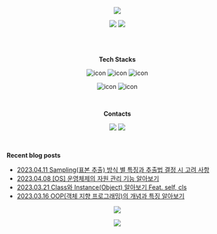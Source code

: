 <p align="center">
<img src="https://capsule-render.vercel.app/api?&type=waving&color=timeAuto&height=180&section=header&text=JS's%20Hub&fontSize=50&animation=fadeIn&fontAlignY=45" />
</p>

<p align="center">
<img src="https://github-readme-stats-git-master-woodywarhol9.vercel.app/api?username=woodywarhol9&show_icons=true&theme=dark">
<a href= "https://solved.ac/woodywarhol9"><img src="http://mazassumnida.wtf/api/generate_badge?boj=woodywarhol9"></a>

</p>

<br>
<br>

<p align="center">
<b>Tech Stacks</b>
</p>

<p align="center">
<img alt= "icon", src ="https://img.shields.io/badge/python-3776AB?style=flat&logo=python&logoColor=white">
<img alt= "icon", src ="https://img.shields.io/badge/mysql-4479A1?style=flat&logo=mysql&logoColor=white">
<img alt= "icon", src ="https://img.shields.io/badge/fastapi-009688?style=flat&logo=fastapi&logoColor=white">
</p>

<p align="center">
<img alt= "icon", src ="https://img.shields.io/badge/pytorch-EE4C2C?style=flat&logo=pytorch&logoColor=white">
<img alt= "icon", src ="https://img.shields.io/badge/pytorchlightning-792EE5?style=flat&logo=pytorchlightning&logoColor=white">
</p> 

<br>
  
<p align="center">
<b>Contacts</b>
</p>

<p align="center">
<a href= "mailto:woodywarhol9@gmail.com"><img src ="https://img.shields.io/badge/gmail-EA4335?style=flat&logo=gmail&logoColor=white"/></a>
<a href= "https://only-wanna.tistory.com/"><img src ="https://img.shields.io/badge/tistory-000000?style=flat&logo=tistory&logoColor=white"/></a>
</p>

<br>


<b>Recent blog posts</b>
- [2023.04.11 Sampling(표본 추출) 방식 별 특징과 추출법 결정 시 고려 사항](https://only-wanna.tistory.com/entry/Sampling%ED%91%9C%EB%B3%B8-%EC%B6%94%EC%B6%9C-%EB%B0%A9%EC%8B%9D-%EB%B3%84-%ED%8A%B9%EC%A7%95%EA%B3%BC-%EC%B6%94%EC%B6%9C%EB%B2%95-%EA%B2%B0%EC%A0%95-%EC%8B%9C-%EA%B3%A0%EB%A0%A4-%EC%82%AC%ED%95%AD) <br>
- [2023.04.08 [OS] 운영체제의 자원 관리 기능 알아보기](https://only-wanna.tistory.com/entry/OS-%EC%9A%B4%EC%98%81%EC%B2%B4%EC%A0%9C%EC%9D%98-%EC%9E%90%EC%9B%90-%EA%B4%80%EB%A6%AC-%EA%B8%B0%EB%8A%A5-%EC%95%8C%EC%95%84%EB%B3%B4%EA%B8%B0) <br>
- [2023.03.21 Class와 Instance(Object) 알아보기 Feat. self, cls](https://only-wanna.tistory.com/entry/Class%EC%99%80-InstanceObject-%EC%95%8C%EC%95%84%EB%B3%B4%EA%B8%B0-Feat-self-cls) <br>
- [2023.03.16 OOP(객체 지향 프로그래밍)의 개념과 특징 알아보기](https://only-wanna.tistory.com/entry/OOP%EA%B0%9D%EC%B2%B4-%EC%A7%80%ED%96%A5-%ED%94%84%EB%A1%9C%EA%B7%B8%EB%9E%98%EB%B0%8D%EC%9D%98-%EA%B0%9C%EB%85%90%EA%B3%BC-%ED%8A%B9%EC%A7%95-%EC%95%8C%EC%95%84%EB%B3%B4%EA%B8%B0) <br>

<p align="center">
<img src="https://hits.seeyoufarm.com/api/count/incr/badge.svg?url=https%3A%2F%2Fgithub.com%2FWoodywarhol9%2Fwoodywarhol9&count_bg=%2379C83D&title_bg=%23555555&icon=&icon_color=%23E7E7E7&title=hits&edge_flat=false" />
</p>

<p align="center">
<img src="https://capsule-render.vercel.app/api?type=waving&color=timeAuto&height=100&section=footer" />
</p>
